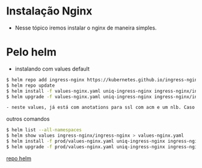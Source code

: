 # Instalação Nginx
- Nesse tópico iremos instalar o nginx de maneira simples.

# Pelo helm
- instalando com values default


```bash
$ helm repo add ingress-nginx https://kubernetes.github.io/ingress-nginx
$ helm repo update
$ helm install -f values-nginx.yaml uniq-ingress-nginx ingress-nginx/ingress-nginx -n nginx --create-namespace
$ helm upgrade -f values-nginx.yaml uniq-ingress-nginx ingress-nginx/ingress-nginx -n nginx

- neste values, já está com anotations para ssl com acm e um nlb. Caso não precise baixe o values default do nginx
```
outros comandos
```bash
$ helm list --all-namespaces
$ helm show values ingress-nginx/ingress-nginx > values-nginx.yaml
$ helm install -f prod/values-nginx.yaml uniq-ingress-nginx ingress-nginx/ingress-nginx -n nginx --create-namespace
$ helm upgrade -f prod/values-nginx.yaml uniq-ingress-nginx ingress-nginx/ingress-nginx -n nginx

```

[repo helm](https://artifacthub.io/packages/helm/ingress-nginx/ingress-nginx)

